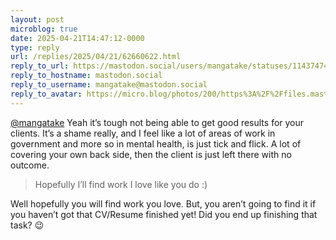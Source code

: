 ```yaml
---
layout: post
microblog: true
date: 2025-04-21T14:47:12-0000
type: reply
url: /replies/2025/04/21/62660622.html
reply_to_url: https://mastodon.social/users/mangatake/statuses/114374743956078019
reply_to_hostname: mastodon.social
reply_to_username: mangatake@mastodon.social
reply_to_avatar: https://micro.blog/photos/200/https%3A%2F%2Ffiles.mastodon.social%2Faccounts%2Favatars%2F114%2F173%2F065%2F093%2F931%2F236%2Foriginal%2F9da586dc14c621ee.jpg
---
```

<p><span class="h-card"><a href="https://micro.blog/mangatake@mastodon.social" class="u-url mention">@mangatake</a></span> Yeah it’s tough not being able to get good results for your clients. It’s a shame really, and I feel like a lot of areas of work in government and more so in mental health, is just tick and flick. A lot of covering your own back side, then the client is just left there with no outcome.</p>
<blockquote>
<p>Hopefully I’ll find work I love like you do :)</p>
</blockquote>
<p>Well hopefully you will find work you love. But, you aren’t going to find it if you haven’t got that CV/Resume finished yet! Did you end up finishing that task? 😉</p>
